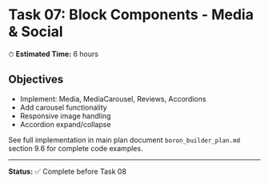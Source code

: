 # Task 07: Block Components - Media & Social

⏱ **Estimated Time:** 6 hours

## Objectives

- Implement: Media, MediaCarousel, Reviews, Accordions
- Add carousel functionality
- Responsive image handling
- Accordion expand/collapse

See full implementation in main plan document `boron_builder_plan.md` section 9.6 for complete code examples.

---

**Status:** ✅ Complete before Task 08
